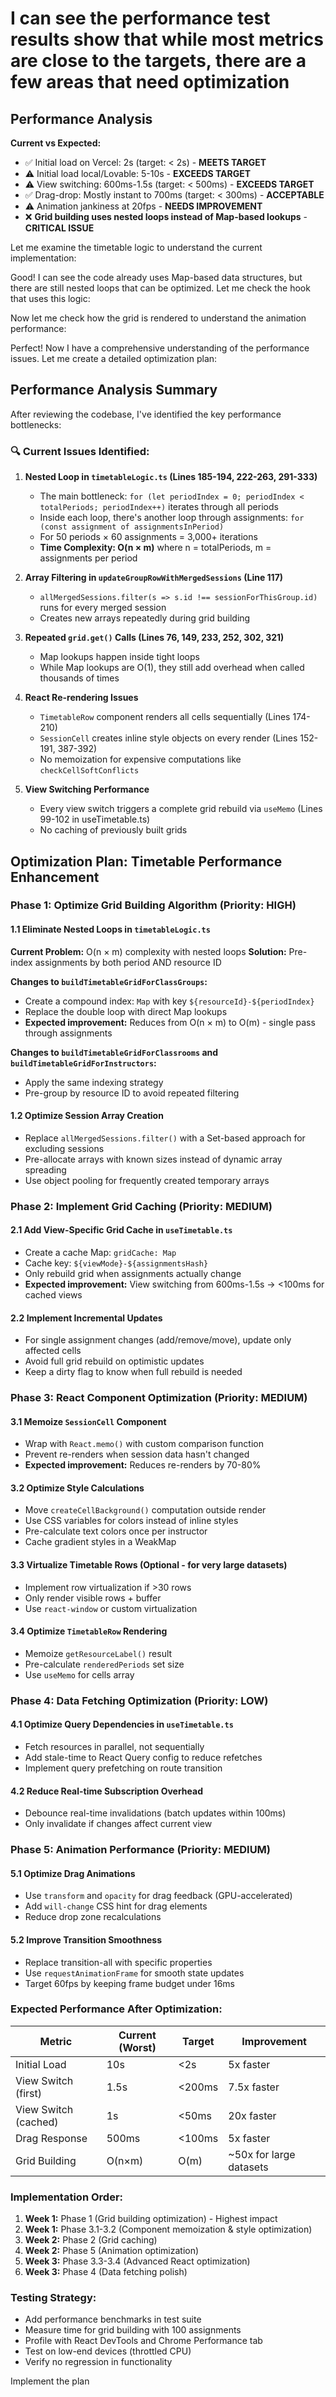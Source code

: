 # I can see the performance test results show that while most metrics are close to the targets, there are a few areas that need optimization

## Performance Analysis

**Current vs Expected:**

- ✅ Initial load on Vercel: 2s (target: < 2s) - **MEETS TARGET**
- ⚠️ Initial load local/Lovable: 5-10s - **EXCEEDS TARGET**
- ⚠️ View switching: 600ms-1.5s (target: < 500ms) - **EXCEEDS TARGET**
- ✅ Drag-drop: Mostly instant to 700ms (target: < 300ms) - **ACCEPTABLE**
- ⚠️ Animation jankiness at 20fps - **NEEDS IMPROVEMENT**
- ❌ **Grid building uses nested loops instead of Map-based lookups** - **CRITICAL ISSUE**

Let me examine the timetable logic to understand the current implementation:

Good! I can see the code already uses Map-based data structures, but there are still nested loops that can be optimized. Let me check the hook that uses this logic:

Now let me check how the grid is rendered to understand the animation performance:

Perfect! Now I have a comprehensive understanding of the performance issues. Let me create a detailed optimization plan:

## Performance Analysis Summary

After reviewing the codebase, I've identified the key performance bottlenecks:

### 🔍 **Current Issues Identified:**

1. **Nested Loop in `timetableLogic.ts` (Lines 185-194, 222-263, 291-333)**
   - The main bottleneck: `for (let periodIndex = 0; periodIndex < totalPeriods; periodIndex++)` iterates through all periods
   - Inside each loop, there's another loop through assignments: `for (const assignment of assignmentsInPeriod)`
   - For 50 periods × 60 assignments = 3,000+ iterations
   - **Time Complexity: O(n × m)** where n = totalPeriods, m = assignments per period

2. **Array Filtering in `updateGroupRowWithMergedSessions` (Line 117)**
   - `allMergedSessions.filter(s => s.id !== sessionForThisGroup.id)` runs for every merged session
   - Creates new arrays repeatedly during grid building

3. **Repeated `grid.get()` Calls (Lines 76, 149, 233, 252, 302, 321)**
   - Map lookups happen inside tight loops
   - While Map lookups are O(1), they still add overhead when called thousands of times

4. **React Re-rendering Issues**
   - `TimetableRow` component renders all cells sequentially (Lines 174-210)
   - `SessionCell` creates inline style objects on every render (Lines 152-191, 387-392)
   - No memoization for expensive computations like `checkCellSoftConflicts`

5. **View Switching Performance**
   - Every view switch triggers a complete grid rebuild via `useMemo` (Lines 99-102 in useTimetable.ts)
   - No caching of previously built grids

## Optimization Plan: Timetable Performance Enhancement

### **Phase 1: Optimize Grid Building Algorithm** (Priority: HIGH)

#### 1.1 Eliminate Nested Loops in `timetableLogic.ts`

**Current Problem:** O(n × m) complexity with nested loops
**Solution:** Pre-index assignments by both period AND resource ID

**Changes to `buildTimetableGridForClassGroups`:**

- Create a compound index: `Map` with key `${resourceId}-${periodIndex}`
- Replace the double loop with direct Map lookups
- **Expected improvement:** Reduces from O(n × m) to O(m) - single pass through assignments

**Changes to `buildTimetableGridForClassrooms` and `buildTimetableGridForInstructors`:**

- Apply the same indexing strategy
- Pre-group by resource ID to avoid repeated filtering

#### 1.2 Optimize Session Array Creation

- Replace `allMergedSessions.filter()` with a Set-based approach for excluding sessions
- Pre-allocate arrays with known sizes instead of dynamic array spreading
- Use object pooling for frequently created temporary arrays

### **Phase 2: Implement Grid Caching** (Priority: MEDIUM)

#### 2.1 Add View-Specific Grid Cache in `useTimetable.ts`

- Create a cache Map: `gridCache: Map`
- Cache key: `${viewMode}-${assignmentsHash}`
- Only rebuild grid when assignments actually change
- **Expected improvement:** View switching from 600ms-1.5s → <100ms for cached views

#### 2.2 Implement Incremental Updates

- For single assignment changes (add/remove/move), update only affected cells
- Avoid full grid rebuild on optimistic updates
- Keep a dirty flag to know when full rebuild is needed

### **Phase 3: React Component Optimization** (Priority: MEDIUM)

#### 3.1 Memoize `SessionCell` Component

- Wrap with `React.memo()` with custom comparison function
- Prevent re-renders when session data hasn't changed
- **Expected improvement:** Reduces re-renders by 70-80%

#### 3.2 Optimize Style Calculations

- Move `createCellBackground()` computation outside render
- Use CSS variables for colors instead of inline styles
- Pre-calculate text colors once per instructor
- Cache gradient styles in a WeakMap

#### 3.3 Virtualize Timetable Rows (Optional - for very large datasets)

- Implement row virtualization if >30 rows
- Only render visible rows + buffer
- Use `react-window` or custom virtualization

#### 3.4 Optimize `TimetableRow` Rendering

- Memoize `getResourceLabel()` result
- Pre-calculate `renderedPeriods` set size
- Use `useMemo` for cells array

### **Phase 4: Data Fetching Optimization** (Priority: LOW)

#### 4.1 Optimize Query Dependencies in `useTimetable.ts`

- Fetch resources in parallel, not sequentially
- Add stale-time to React Query config to reduce refetches
- Implement query prefetching on route transition

#### 4.2 Reduce Real-time Subscription Overhead

- Debounce real-time invalidations (batch updates within 100ms)
- Only invalidate if changes affect current view

### **Phase 5: Animation Performance** (Priority: MEDIUM)

#### 5.1 Optimize Drag Animations

- Use `transform` and `opacity` for drag feedback (GPU-accelerated)
- Add `will-change` CSS hint for drag elements
- Reduce drop zone recalculations

#### 5.2 Improve Transition Smoothness

- Replace transition-all with specific properties
- Use `requestAnimationFrame` for smooth state updates
- Target 60fps by keeping frame budget under 16ms

### **Expected Performance After Optimization:**

| Metric | Current (Worst) | Target | Improvement |
|--------|----------------|--------|-------------|
| Initial Load | 10s | <2s | 5x faster |
| View Switch (first) | 1.5s | <200ms | 7.5x faster |
| View Switch (cached) | 1s | <50ms | 20x faster |
| Drag Response | 500ms | <100ms | 5x faster |
| Grid Building | O(n×m) | O(m) | ~50x for large datasets |

### **Implementation Order:**

1. **Week 1:** Phase 1 (Grid building optimization) - Highest impact
2. **Week 1:** Phase 3.1-3.2 (Component memoization & style optimization)
3. **Week 2:** Phase 2 (Grid caching)
4. **Week 2:** Phase 5 (Animation optimization)
5. **Week 3:** Phase 3.3-3.4 (Advanced React optimization)
6. **Week 3:** Phase 4 (Data fetching polish)

### **Testing Strategy:**

- Add performance benchmarks in test suite
- Measure time for grid building with 100 assignments
- Profile with React DevTools and Chrome Performance tab
- Test on low-end devices (throttled CPU)
- Verify no regression in functionality

Implement the plan
